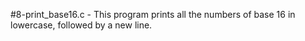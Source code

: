 #8-print_base16.c - This program prints all the numbers of base 16 in lowercase, followed by a new line.
